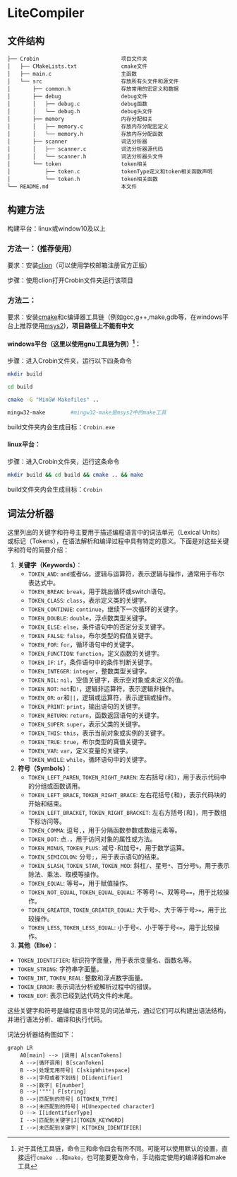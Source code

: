 # LiteCompiler

## 文件结构

```
├── Crobin							项目文件夹
│   ├── CMakeLists.txt				cmake文件
│   ├── main.c						主函数
│   └── src							存放所有头文件和源文件
│       ├── common.h				存放常用的宏定义和数据
│       ├── debug					debug文件
│       │   ├── debug.c				debug函数
│       │   └── debug.h				debug头文件
│       ├── memory					内存分配相关
│       │   ├── memory.c			存放内存分配宏定义
│       │   └── memory.h			存放内存分配函数
│       ├── scanner					词法分析器
│       │   ├── scanner.c			词法分析器源代码
│       │   └── scanner.h			词法分析器头文件
│       └── token					token相关
│           ├── token.c				tokenType定义和token相关函数声明
│           └── token.h				token相关函数
└── README.md						本文件

```

## 构建方法

构建平台：linux或window10及以上

### 方法一：（推荐使用）

要求：安装[clion](https://www.jetbrains.com/clion/)（可以使用学校邮箱注册官方正版）

步骤：使用clion打开Crobin文件夹运行该项目

### 方法二：

要求：安装[cmake](https://cmake.org/)和c编译器工具链（例如gcc,g++,make,gdb等，在windows平台上推荐使用[msys2](https://code.visualstudio.com/docs/cpp/config-mingw#_installing-the-mingww64-toolchain))，**项目路径上不能有中文**

#### windows平台（这里以使用gnu工具链为例）[^1]：

步骤：进入Crobin文件夹，运行以下四条命令

```sh
mkdir build
```

```sh
cd build
```

```sh
cmake -G "MinGW Makefiles" ..
```

```sh
mingw32-make        #mingw32-make是msys2中的make工具
```

build文件夹内会生成目标：`Crobin.exe`

#### linux平台：

步骤：进入Crobin文件夹，运行这条命令

```sh
mkdir build && cd build && cmake .. && make
```

build文件夹内会生成目标：`Crobin`

## 词法分析器

这里列出的关键字和符号主要用于描述编程语言中的词法单元（Lexical Units）或标记（Tokens），在语法解析和编译过程中具有特定的意义。下面是对这些关键字和符号的简要介绍：

1. **关键字（Keywords）**：
   - `TOKEN_AND`: `and`或者`&&`，逻辑与运算符，表示逻辑与操作，通常用于布尔表达式中。
   - `TOKEN_BREAK`: `break`，用于跳出循环或switch语句。
   - `TOKEN_CLASS`: `class`，表示定义类的关键字。
   - `TOKEN_CONTINUE`: `continue`，继续下一次循环的关键字。
   - `TOKEN_DOUBLE`: `double`，浮点数类型关键字。
   - `TOKEN_ELSE`: `else`，条件语句中的否定分支关键字。
   - `TOKEN_FALSE`: `false`，布尔类型的假值关键字。
   - `TOKEN_FOR`: `for`，循环语句中的关键字。
   - `TOKEN_FUNCTION`: `function`，定义函数的关键字。
   - `TOKEN_IF`: `if`，条件语句中的条件判断关键字。
   - `TOKEN_INTEGER`: `integer`，整数类型关键字。
   - `TOKEN_NIL`: `nil`，空值关键字，表示空对象或未定义的值。
   - `TOKEN_NOT`: `not`和`!`，逻辑非运算符，表示逻辑非操作。
   - `TOKEN_OR`: `or`和`||`，逻辑或运算符，表示逻辑或操作。
   - `TOKEN_PRINT`: `print`，输出语句的关键字。
   - `TOKEN_RETURN`: `return`，函数返回语句的关键字。
   - `TOKEN_SUPER`: `super`，表示父类的关键字。
   - `TOKEN_THIS`: `this`，表示当前对象或实例的关键字。
   - `TOKEN_TRUE`: `true`，布尔类型的真值关键字。
   - `TOKEN_VAR`: `var`，定义变量的关键字。
   - `TOKEN_WHILE`: `while`，循环语句中的关键字。
2. **符号（Symbols）**：
   - `TOKEN_LEFT_PAREN`, `TOKEN_RIGHT_PAREN`: 左右括号`(`和`)`，用于表示代码中的分组或函数调用。
   - `TOKEN_LEFT_BRACE`, `TOKEN_RIGHT_BRACE`: 左右花括号`{`和`}`，表示代码块的开始和结束。
   - `TOKEN_LEFT_BRACKET`, `TOKEN_RIGHT_BRACKET`: 左右方括号`[`和`]`，用于数组下标访问等。
   - `TOKEN_COMMA`: 逗号`,`，用于分隔函数参数或数组元素等。
   - `TOKEN_DOT`: 点`.`，用于访问对象的属性或方法。
   - `TOKEN_MINUS`, `TOKEN_PLUS`: 减号`-`和加号`+`，用于数学运算。
   - `TOKEN_SEMICOLON`: 分号`;`，用于表示语句的结束。
   - `TOKEN_SLASH`, `TOKEN_STAR`, `TOKEN_MOD`: 斜杠`/`、星号`*`、百分号`%`，用于表示除法、乘法、取模等操作。
   - `TOKEN_EQUAL`: 等号`=`，用于赋值操作。
   - `TOKEN_NOT_EQUAL`, `TOKEN_EQUAL_EQUAL`: 不等号`!=`、双等号`==`，用于比较操作。
   - `TOKEN_GREATER`, `TOKEN_GREATER_EQUAL`: 大于号`>`、大于等于号`>=`，用于比较操作。
   - `TOKEN_LESS`, `TOKEN_LESS_EQUAL`: 小于号`<`、小于等于号`<=`，用于比较操作。
3.  **其他（Else）**：
   - `TOKEN_IDENTIFIER`: 标识符字面量，用于表示变量名、函数名等。
   - `TOKEN_STRING`: 字符串字面量。
   - `TOKEN_INT`, `TOKEN_REAL`: 整数和浮点数字面量。
   - `TOKEN_ERROR`: 表示词法分析或解析过程中的错误。
   - `TOKEN_EOF`: 表示已经到达代码文件的末尾。

这些关键字和符号是编程语言中常见的词法单元，通过它们可以构建出语法结构，并进行语法分析、编译和执行代码。



词法分析器结构图如下：

```mermaid
graph LR
	A0[main] --> |调用| A[scanTokens]
    A -->|循环调用| B[scanToken]
    B -->|处理无用符号| C[skipWhitespace]
    B -->|字母或者下划线| D[identifier]
    B -->|数字| E[number]
    B -->|'""'| F[string]
    B -->|匹配到的符号| G[TOKEN_TYPE]
    B -->|未匹配到的符号| H[Unexpected character]
    D --> I[identifierType]
    I -->|匹配到关键字|J[TOKEN_KEYWORD]
    I -->|未匹配到关键字| K[TOKEN_IDENTIFIER]
```

[^1]: 对于其他工具链，命令三和命令四会有所不同。可能可以使用默认的设置，直接运行`cmake ..`和`make`，也可能要更改命令，手动指定使用的编译器和make工具

